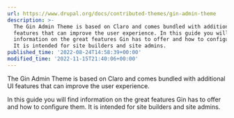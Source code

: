 ```yaml
---
url: https://www.drupal.org/docs/contributed-themes/gin-admin-theme
description: >-
  The Gin Admin Theme is based on Claro and comes bundled with additional UI
  features that can improve the user experience. In this guide you will find
  information on the great features Gin has to offer and how to configure them.
  It is intended for site builders and site admins.
published_time: '2022-08-24T14:58:39+00:00'
modified_time: '2022-11-15T21:40:06+00:00'
---
```

The Gin Admin Theme is based on Claro and comes bundled with additional UI features that can improve the user experience.

In this guide you will find information on the great features Gin has to offer and how to configure them. It is intended for site builders and site admins.